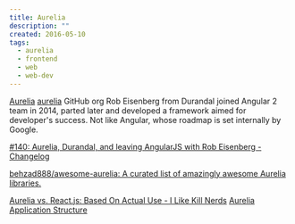 ```yaml
---
title: Aurelia
description: ""
created: 2016-05-10
tags:
  - aurelia
  - frontend
  - web
  - web-dev
---
```


[Aurelia](http://aurelia.io/)
[aurelia](https://github.com/aurelia) GitHub org
Rob Eisenberg from Durandal joined Angular 2 team in 2014, parted later and developed a framework aimed for developer's success.
Not like Angular, whose roadmap is set internally by Google.

[#140: Aurelia, Durandal, and leaving AngularJS with Rob Eisenberg - Changelog](https://changelog.com/140/)

[behzad888/awesome-aurelia: A curated list of amazingly awesome Aurelia libraries.](https://github.com/behzad888/awesome-aurelia)

[Aurelia vs. React.js: Based On Actual Use - I Like Kill Nerds](http://ilikekillnerds.com/2015/03/aurelia-vs-react-js-based-on-actual-use/)
[Aurelia Application Structure](http://patrickwalters.net/application-structure/)

